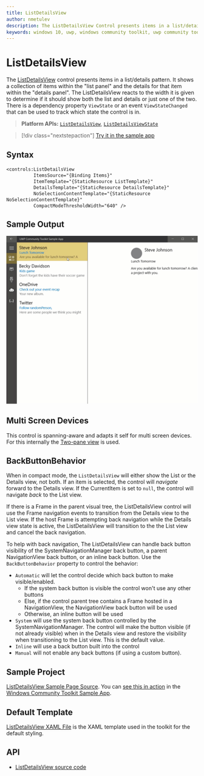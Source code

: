 ```yaml
---
title: ListDetailsView
author: nmetulev
description: The ListDetailsView Control presents items in a list/details pattern.
keywords: windows 10, uwp, windows community toolkit, uwp community toolkit, uwp toolkit, ListDetailsView, XAML Control, xaml
---
```


# ListDetailsView

The [ListDetailsView](/dotnet/api/microsoft.toolkit.uwp.ui.controls.listdetailsview) control presents items in a list/details pattern. It shows a collection of items within the "list panel" and the details for that item within the "details panel". The ListDetailsView reacts to the width it is given to determine if it should show both the list and details or just one of the two. There is a dependency property `ViewState` or an event `ViewStateChanged` that can be used to track which state the control is in.

> **Platform APIs:** [`ListDetailsView`](/dotnet/api/microsoft.toolkit.uwp.ui.controls.listdetailsview), [`ListDetailsViewState`](/dotnet/api/microsoft.toolkit.uwp.ui.controls.listdetailsviewstate)

> [!div class="nextstepaction"]
> [Try it in the sample app](uwpct://Controls?sample=ListDetailsView)

## Syntax

```xaml
<controls:ListDetailsView
          ItemsSource="{Binding Items}"
          ItemTemplate="{StaticResource ListTemplate}"
          DetailsTemplate="{StaticResource DetailsTemplate}"
          NoSelectionContentTemplate="{StaticResource NoSelectionContentTemplate}"
          CompactModeThresholdWidth="640" />
```

## Sample Output

![ListDetailsView animation](../resources/images/Controls/ListDetailsView.gif)

## Multi Screen Devices

This control is spanning-aware and adapts it self for multi screen devices.
For this internally the [Two-pane view](/windows/uwp/design/controls-and-patterns/two-pane-view) is used.

## BackButtonBehavior

When in compact mode, the `ListDetailsView` will either show the List or the Details view, not both. If an item is selected, the control will *navigate* forward to the Details view. If the CurrentItem is set to `null`, the control will navigate *back* to the List view.

If there is a Frame in the parent visual tree, the ListDetailsView control will use the Frame navigation events to transition from the Details view to the List view. If the host Frame is attempting back navigation while the Details view state is active, the ListDetailsView will transition to the the List view and cancel the back navigation.

To help with back navigation, The ListDetailsView can handle back button visibility of the SystemNavigationManager back button, a parent NavigationView back button, or an inline back button. Use the `BackButtonBehavior` property to control the behavior:

- `Automatic` will let the control decide which back button to make visible/enabled.
  - If the system back button is visible the control won't use any other buttons
  - Else, if the control parent tree contains a Frame hosted in a NavigationView, the NavigationView back button will be used
  - Otherwise, an inline button will be used
- `System` will use the system back button controlled by the SystemNavigationManager. The control will make the button visible (if not already visible) when in the Details view and restore the visibility when transitioning to the List view. This is the default value.
- `Inline` will use a back button built into the control
- `Manual` will not enable any back buttons (if using a custom button).

## Sample Project

[ListDetailsView Sample Page Source](https://github.com/windows-toolkit/WindowsCommunityToolkit/tree/rel/7.0.0/Microsoft.Toolkit.Uwp.SampleApp/SamplePages/ListDetailsView). You can [see this in action](uwpct://Controls?sample=ListDetailsView) in the [Windows Community Toolkit Sample App](https://aka.ms/windowstoolkitapp).

## Default Template

[ListDetailsView XAML File](https://github.com/windows-toolkit/WindowsCommunityToolkit/blob/rel/7.0.0/Microsoft.Toolkit.Uwp.UI.Controls.Layout/ListDetailsView/ListDetailsView.xaml) is the XAML template used in the toolkit for the default styling.

## API

- [ListDetailsView source code](https://github.com/windows-toolkit/WindowsCommunityToolkit/tree/rel/7.0.0/Microsoft.Toolkit.Uwp.UI.Controls.Layout/ListDetailsView)
